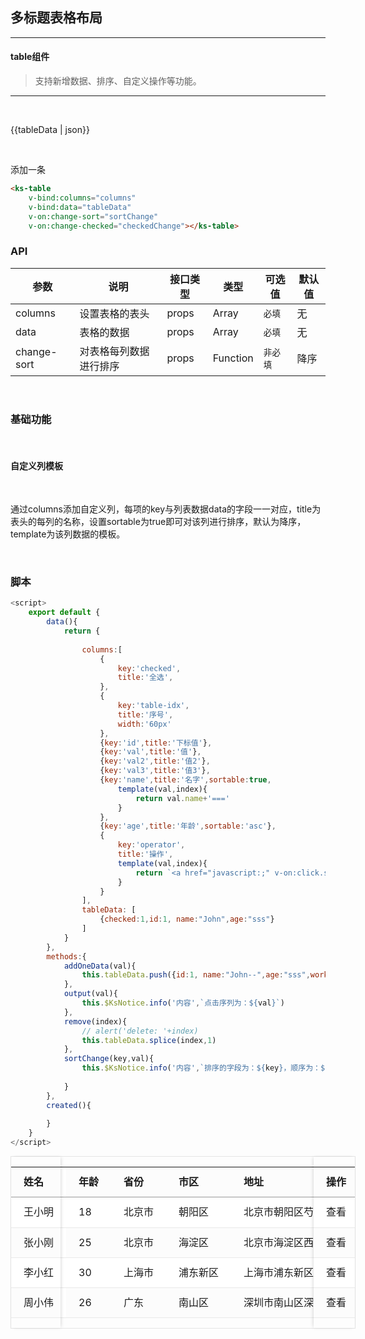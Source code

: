 ##  多标题表格布局

---

#### table组件

> 支持新增数据、排序、自定义操作等功能。

------

<br/>

{{tableData | json}}

<br/>

<ks-table
    v-bind:columns="columns"
    v-bind:data="tableData"
    v-on:change-sort="sortChange"
    v-on:change-checked="checkedChange"></ks-table>

<ks-button v-on:click="addOneData">添加一条</ks-button>


```html
<ks-table
    v-bind:columns="columns"
    v-bind:data="tableData"
    v-on:change-sort="sortChange"
    v-on:change-checked="checkedChange"></ks-table>
```
### API

| 参数 | 说明 | 接口类型 | 类型 | 可选值 | 默认值 |
|------|-------|----------|---------|-------|--------|
| columns | 设置表格的表头 | props | Array | `必填` | 无 |
| data | 表格的数据 | props | Array | `必填` | 无 |
| change-sort | 对表格每列数据进行排序 | props  | Function | `非必填` | 降序 |

<br/>

### 基础功能

<br/>

#### 自定义列模板

<br/>

通过columns添加自定义列，每项的key与列表数据data的字段一一对应，title为表头的每列的名称，设置sortable为true即可对该列进行排序，默认为降序，template为该列数据的模板。


<br/>

<script type="text/javascript">
    
    export default {
        data(){
            this.checkeds = []
            return {
                
                columns:[
                    {
                        key:'checked',
                        title:'全选',
                        checked:true
                        // template(val,index){
                        //     console.log(val,index)
                        //     // console.log(val.checked)
                        //     console.log()
                        //     // v-bind:checked="${val.checked}"
                        //     // v-model="val.checked"
                        //     // v-model="${this.tableData[index].checked}"
                        //     return `<input type="checkbox"
                        //                v-bind:checked="${val.checked}"
                        //                v-on:change="checkedChange($event,${index},${val.id})" />`

                        // }
                    },
                    {
                        key:'table-idx',
                        title:'序号',
                        width:'60px'
                    },
                    {key:'id',title:'下标值'},
                    {key:'name',title:'名字',sortable:true,
                        template(val,index){
                            return val.name+'==='
                        }
                    },
                    {key:'age',title:'年龄',sortable:'asc'},
                    {
                        key:'operator',
                        title:'操作',
                        template(val,index){
                            return `<a href="javascript:;" v-on:click.stop="output('${index}')" >操作</a><span>|</span><a href="javascript:;" v-on:click.stop="remove('${index}')" >删除</a>`
                        }
                    }
                ],
                tableData: [
                    {checked:true,id:1, name:"John",age:"sss"},
                    {checked:true,id:333, name:"John",age:"sss"},
                    {checked:true,id:55, name:"John",age:"sss"},
                    {checked:true,id:133, name:"John",age:"sss"},
                    {checked:true,id:1111, name:"John",age:"sss"},
                    {checked:true,id:155, name:"John",age:"sss"},
                    {checked:true,id:1777, name:"John",age:"sss"}
                ],
                
            }
        },
        methods:{
            addOneData(val){
                this.tableData.push({checked:false,id:1, name:"John--",age:"sss",work:'IT',work2:'IT2',operator:''})   
            },
            output(val){
                this.$KsNotice.info('内容',`点击序列为：${val}`)
            },
            remove(index){
                // alert('delete: '+index)
                this.tableData.splice(index,1)
            },
            sortChange(key,val){
                this.$KsNotice.info('内容',`排序的字段为：${key}，顺序为：${val}`)
                
            },
            // checkbox 变化触发
            checkedChange(data,index){
                console.log(data,index)
            }
            
        },
        created(){
            console.log(this)
        }
    }
</script>
### 脚本

```javascript
<script>
    export default {
        data(){
            return {
                
                columns:[
                    {
                        key:'checked',
                        title:'全选',   
                    },
                    {
                        key:'table-idx',
                        title:'序号',
                        width:'60px'
                    },
                    {key:'id',title:'下标值'},
                    {key:'val',title:'值'},
                    {key:'val2',title:'值2'},
                    {key:'val3',title:'值3'},
                    {key:'name',title:'名字',sortable:true,
                        template(val,index){
                            return val.name+'==='
                        }
                    },
                    {key:'age',title:'年龄',sortable:'asc'},
                    {
                        key:'operator',
                        title:'操作',
                        template(val,index){
                            return `<a href="javascript:;" v-on:click.stop="output('${index}')" >操作</a><span>|</span><a href="javascript:;" v-on:click.stop="remove('${index}')" >删除</a>`
                        }
                    }
                ],
                tableData: [
                    {checked:1,id:1, name:"John",age:"sss"}
                ]
            }
        },
        methods:{
            addOneData(val){
                this.tableData.push({id:1, name:"John--",age:"sss",work:'IT',work2:'IT2',operator:''})   
            },
            output(val){
                this.$KsNotice.info('内容',`点击序列为：${val}`)
            },
            remove(index){
                // alert('delete: '+index)
                this.tableData.splice(index,1)
            },
            sortChange(key,val){
                this.$KsNotice.info('内容',`排序的字段为：${key}，顺序为：${val}`)
                
            }
        },
        created(){
            
        }
    }
</script>
```





<div class="table-wrapper">
    <div class="table-box table-striped">
        <div class="table-body">
            <table>
                <tr>
                    <th class="table-hidden">姓名</th>
                    <th>年龄</th>
                    <th>省份</th>
                    <th>市区</th>
                    <th>地址</th>
                    <th>邮编</th>
                    <th class="table-hidden">操作</th>
                </tr>
                <tr>
                    <td class="table-hidden">王小明</td>
                    <td>18</td>
                    <td>北京市</td>
                    <td>朝阳区</td>
                    <td>北京市朝阳区芍药居</td>
                    <td>100000</td>
                    <td class="table-hidden">查看</td>
                </tr>
                <tr>
                    <td class="table-hidden">张小刚</td>
                    <td>25</td>
                    <td>北京市</td>
                    <td>海淀区</td>
                    <td>北京市海淀区西二旗</td>
                    <td>100000</td>
                    <td class="table-hidden">查看</td>
                </tr>
                <tr>
                    <td class="table-hidden">李小红</td>
                    <td>30</td>
                    <td>上海市</td>
                    <td>浦东新区</td>
                    <td>上海市浦东新区世纪大道</td>
                    <td>100000</td>
                    <td class="table-hidden">查看</td>
                </tr>
                <tr>
                    <td class="table-hidden">周小伟</td>
                    <td>26</td>
                    <td>广东</td>
                    <td>南山区</td>
                    <td>深圳市南山区深南大道</td>
                    <td>100000</td>
                    <td class="table-hidden">查看</td>
                </tr>
            </table>
        </div>
        <div class="table-fixed-left" style="width: 79px;">
            <table>
                <tr>
                    <th>姓名</th>
                    <th class="table-hidden">年龄</th>
                    <th class="table-hidden">省份</th>
                    <th class="table-hidden">市区</th>
                    <th class="table-hidden">地址</th>
                    <th class="table-hidden">邮编</th>
                    <th class="table-hidden">操作</th>
                </tr>
                <tr>
                    <td>王小明</td>
                    <td class="table-hidden">18</td>
                    <td class="table-hidden">北京市</td>
                    <td class="table-hidden">朝阳区</td>
                    <td class="table-hidden">北京市朝阳区芍药居</td>
                    <td class="table-hidden">100000</td>
                    <td class="table-hidden">查看</td>
                </tr>
                <tr>
                    <td>张小刚</td>
                    <td class="table-hidden">25</td>
                    <td class="table-hidden">北京市</td>
                    <td class="table-hidden">海淀区</td>
                    <td class="table-hidden">北京市海淀区西二旗</td>
                    <td class="table-hidden">100000</td>
                    <td class="table-hidden">查看</td>
                </tr>
                <tr>
                    <td>李小红</td>
                    <td class="table-hidden">30</td>
                    <td class="table-hidden">上海市</td>
                    <td class="table-hidden">浦东新区</td>
                    <td class="table-hidden">上海市浦东新区世纪大道</td>
                    <td class="table-hidden">100000</td>
                    <td class="table-hidden">查看</td>
                </tr>
                <tr>
                    <td>周小伟</td>
                    <td class="table-hidden">26</td>
                    <td class="table-hidden">广东</td>
                    <td class="table-hidden">南山区</td>
                    <td class="table-hidden">深圳市南山区深南大道</td>
                    <td class="table-hidden">100000</td>
                    <td class="table-hidden">查看</td>
                </tr>
            </table>
        </div>
        <div class="table-fixed-right" style="width: 66px;">
            <table>
                <tr>
                    <th>操作</th>
                    <th class="table-hidden">姓名</th>
                    <th class="table-hidden">年龄</th>
                    <th class="table-hidden">省份</th>
                    <th class="table-hidden">市区</th>
                    <th class="table-hidden">地址</th>
                    <th class="table-hidden">邮编</th>
                </tr>
                <tr>
                    <td>查看</td>
                    <td class="table-hidden">王小明</td>
                    <td class="table-hidden">18</td>
                    <td class="table-hidden">北京市</td>
                    <td class="table-hidden">朝阳区</td>
                    <td class="table-hidden">北京市朝阳区芍药居</td>
                    <td class="table-hidden">100000</td>
                </tr>
                <tr>
                    <td>查看</td>
                    <td class="table-hidden">张小刚</td>
                    <td class="table-hidden">25</td>
                    <td class="table-hidden">北京市</td>
                    <td class="table-hidden">海淀区</td>
                    <td class="table-hidden">北京市海淀区西二旗</td>
                    <td class="table-hidden">100000</td>
                </tr>
                <tr>
                    <td>查看</td>
                    <td class="table-hidden">李小红</td>
                    <td class="table-hidden">30</td>
                    <td class="table-hidden">上海市</td>
                    <td class="table-hidden">浦东新区</td>
                    <td class="table-hidden">上海市浦东新区世纪大道</td>
                    <td class="table-hidden">100000</td>
                </tr>
                <tr>
                    <td>查看</td>
                    <td class="table-hidden">周小伟</td>
                    <td class="table-hidden">26</td>
                    <td class="table-hidden">广东</td>
                    <td class="table-hidden">南山区</td>
                    <td class="table-hidden">深圳市南山区深南大道</td>
                    <td class="table-hidden">100000</td>
                </tr>
            </table>
        </div>
    </div>
</div>

<style lang="sass">
    .table-wrapper{
        width: 550px;
        border: 1px solid #e5e5e5;
        position: relative;

        .table-hidden{
            visibility: hidden;
        }
        .table-fixed-left{
            box-shadow: 2px 0 6px -2px rgba(0,0,0,.2);
            position: absolute;
            left: 0;
            top: 0;
            overflow: hidden;
        }
        .table-fixed-right{
            box-shadow: -2px 0 6px -2px rgba(0,0,0,.2);
            position: absolute;
            top: 0;
            left: auto;
            right: 0;
            overflow: hidden;
        }
    }

    /* table基础样式 */
    .table-striped {
        overflow-y: hidden;
        /*margin: 0 -20px;*/
        /*margin-bottom: 20px;*/
        table { 
            width: 100%;
            white-space: nowrap;
            background: #fff;
            th{
               padding: 10px 20px;
                border: 0;
                line-height: 1.7em;
                border-bottom: 1px solid #999;
                /*border-top:1px solid #e9e9e9;*/
                font-weight: bold;
                text-align: left;
            }
            td{ 
                padding: 10px 20px;
                border: 0;
                line-height: 1.7em;
                border-bottom: 1px solid #e9e9e9;
                vertical-align:top;
                a{
                    color: #2196F3;
                    cursor: pointer;
                }
                i{ 
                    padding-right: 10px; 
                }
            }
        }
        & tbody tr:nth-of-type(odd) { 
            background-color: #fcfcfc; 
        }
    } 
</style>



















<!-- ####  基础样式 -->



<br>

<!-- 
rowspan="2"  意思是向下合并两个单元格
colspan="2"  意思是向右合并两个单元格
<div class="multiple-table">
    <table>  
        <thead>    
            <tr>      
                <th rowspan="2">表头一</th>      
                <th rowspan="2">表头二</th>      
                <th colspan="2"><div>表头三</div></th>      
                <th colspan="3"><div>表头四</div></th>
                <th rowspan="2">表头五</th>     
            </tr>    
            <tr>      
                <th>当月</th>      
                <th>上月</th>      
                <th>当月</th>      
                <th>上月</th>      
                <th>其他</th>      
            </tr>  
        </thead>  
        <tbody>    
            <tr>      
                <td v-for="1 in 8">第1行,第{{$index+1}}列</td> 
            </tr>    
            <tr> 
                <td v-for="1 in 8">第2行,第{{$index+1}}列</td> 
            </tr>    
            <tr>      
                <td v-for="1 in 8">第3行,第{{$index+1}}列</td>   
            </tr> 
        </tbody>
    </table>
</div> -->








